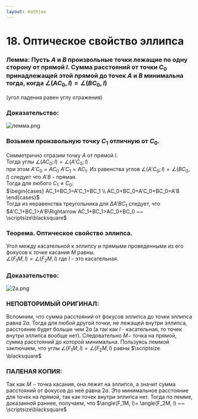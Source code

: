 ```yaml
---  
layout: mathjax  
---  
```

  
# 18. Оптическое свойство эллипса  
  
### Лемма: Пусть $A$ и $B$ произвольные точки лежащие по одну сторону от прямой $l$. Сумма расстояний от точки $C_0$ принадлежащей этой прямой до точек $A$ и $B$ минимальна тогда, когда $\angle(AC_0, l) = \angle(BC_0, l)$  
(угол падения равен углу отражения)  
  
### Доказательство:  
  
![лемма.png](лемма.png)  
  
### Возьмем произвольную точку $С_1$ отличную от $C_0$.  
Симметрично отразим точку $A$ от прямой  $l$.  
Тогда углы $\angle(AC_0; l) = \angle(A'C_0; l)$  
при этом $A'C_0= AC_0$   $A'C_1=AC_1$. Из равенства углов  $\angle(A'C_0; l)= \angle(BC_0, l)$ следует что $A'B$ - прямая.  
Тогда для любого $C_1 ≠ С_0$:  
$\begin{cases}  
AC_1+BC_1=A'C_1+BC_1  
\\  
AC_0+BC_0=A'C_0+BC_0=A'B  
\end{cases}$  
Тогда из неравенства треугольника для $\Delta A'BC_1$ следует, что  
$A'C_1+BC_1>A'B\Rightarrow AC_1+BC_1>AC_0+BC_0 ~~ \scriptsize\blacksquare$  
  
### Теорема. Оптическое свойство эллипса.  
Угол между касательной к эллипсу и прямыми проведенными из его фокусов к точке касания $M$ равны.  
$\angle(F_1M, l)= \angle(F_2M, l)$ где $l$ - это касательная.  
  
### Доказательство:  
  
![2a.png](2a.png)  
  
### НЕПОВТОРИМЫЙ ОРИГИНАЛ:  
Вспомним, что сумма расстояний от фокусов эллипса до точки эллипса равна $2a$. Тогда для любой другой точки, не лежащей внутри эллипса, расстояние будет больше чем $2a$  (а так как $l$ - касательная, то точек внутри эллипса вообще нет). Следовательно $M -$  точка на прямой, сумма расстояний до которой минимальна. Пользуясь леммой заключаем, что углы $\angle(F_1M, l)= \angle(F_2M, l)$ равны $\scriptsize \blacksquare$  
  
### ПАЛЕНАЯ КОПИЯ:  
Так как $M~-~$точка касания, она лежит на эллипсе, а значит сумма расстояний от фокусов до неё равна $2a$. Это минимальное расстояние для точек на прямой, так как точек внутри эллипса нет. Тогда по лемме, доказанной раннее, получаем, что $\angle(F_1M, l)= \angle(F_2M, l) ~~ \scriptsize\blacksquare$  
